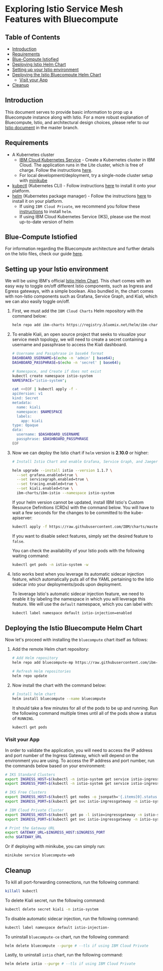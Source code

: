 # Exploring Istio Service Mesh Features with Bluecompute

## Table of Contents

* [Introduction](#introduction)
* [Requirements](#requirements)
* [Blue-Compute Istiofied](#blue-compute-istiofied)
* [Deploying Istio Helm Chart](#deploying-istio-helm-chart)
* [Setting up your Istio environment](#setting-up-your-istio-environment)
* [Deploying the Istio Bluecompute Helm Chart](#deploying-the-istio-bluecompute-helm-chart)
  * [Visit your App](#visit-your-app)
* [Cleanup](#cleanup)

## Introduction

This document serves to provide basic information to prop up a Bluecompute instance along with Istio. For a more robust explanation of Bluecompute, Istio, and architectural design choices, please refer to our [Istio document](https://github.com/ibm-cloud-architecture/refarch-cloudnative-kubernetes/blob/master/docs/istio.md) in the master branch.

## Requirements

* A Kubernetes cluster
  * [IBM Cloud Kubernetes Service](https://www.ibm.com/cloud/container-service) - Create a Kubernetes cluster in IBM Cloud.  The application runs in the Lite cluster, which is free of charge.  Follow the instructions [here](https://console.bluemix.net/docs/containers/container_index.html).
  * For local development/deployment, try a single-node cluster setup with [minikube](https://kubernetes.io/docs/tasks/tools/install-minikube/)
* [kubectl](https://kubernetes.io/docs/user-guide/kubectl-overview/) (Kubernetes CLI) - Follow instructions [here](https://kubernetes.io/docs/tasks/tools/install-kubectl/) to install it onto your platform.
* [helm](https://github.com/kubernetes/helm) (Kubernetes package manager) - Follow the instructions [here](https://github.com/kubernetes/helm/blob/master/docs/install.md) to install it on your platform.
  * If using `IBM Cloud Private`, we recommend you follow these [instructions](https://www.ibm.com/support/knowledgecenter/SSBS6K_3.1.0/app_center/create_helm_cli.html) to install `helm`.
  * If using IBM Cloud Kubernetes Service (IKS), please use the most up-to-date version of helm

## Blue-Compute Istiofied

For information regarding the Bluecompute architecture and further details on the Istio files, check our guide [here](https://github.com/ibm-cloud-architecture/refarch-cloudnative-kubernetes/blob/master/docs/istio.md).

## Setting up your Istio environment

We will be using IBM's official [Istio Helm Chart](https://github.com/IBM/charts/tree/master/stable/ibm-istio). This chart comes with an easy way to toggle on/off different Istio components, such as Ingress and Egress gateways, with a simple boolean. Also bundled in, the chart comes with non-Istio components such as Grafana, Service Graph, and Kiali, which we can also easily toggle on/off.

1) First, we must add the `IBM Cloud Charts` Helm repository with the command below:

    ```bash
    helm repo add ibm-charts https://registry.bluemix.net/helm/ibm-charts
    ```

1) To enable Kiali, an open source project that seeks to visualize your service mesh topology, we will need to create a secret containing a username and passphrase to access the Kiali dashboard.

    ```bash
    # Username and Passphrase in base64 format
    DASHBOARD_USERNAME=$(echo -n 'admin' | base64);
    DASHBOARD_PASSPHRASE=$(echo -n 'secret' | base64);

    # Namespace, and Create if does not exist
    kubectl create namespace istio-system
    NAMESPACE="istio-system";

    cat <<EOF | kubectl apply -f -
    apiVersion: v1
    kind: Secret
    metadata:
      name: kiali
      namespace: $NAMESPACE
      labels:
        app: kiali
    type: Opaque
    data:
      username: $DASHBOARD_USERNAME
      passphrase: $DASHBOARD_PASSPHRASE
    EOF
    ```

1) Now we can deploy the Istio chart if `helm` version is **2.10.0** or higher:

    ```bash
    # Install Istio Chart and enable Grafana, Service Graph, and Jaeger (tracing)

    helm upgrade --install istio --version 1.1.7 \
      --set grafana.enabled=true \
      --set servicegraph.enabled=true \
      --set tracing.enabled=true \
      --set kiali.enabled=true \
      ibm-charts/ibm-istio --namespace istio-system
    ```

    If your helm version cannot be updated, install IBM Istio's Custom Resource Definitions (CRDs) with the command below. You will have to wait a few seconds for the changes to be committed to the kube-apiserver:

    ```bash
    kubectl apply -f https://raw.githubusercontent.com/IBM/charts/master/stable/ibm-istio/templates/crds.yaml
    ```

    If you want to disable select features, simply set the desired feature to `false`.

    You can check the availability of your Istio pods with the following waiting command:

    ```bash
    kubectl get pods -n istio-system -w
    ```

1) Istio works best when you leverage its automatic sidecar injection feature, which automatically puts all of the YAML pertaining to the Istio sidecar into your deployments/pods upon deployment. 

    To leverage Istio's automatic sidecar injection feature, we need to enable it by labeling the namespace in which you will leverage this feature. We will use the `default` namespace, which you can label with:

    ```bash
    kubectl label namespace default istio-injection=enabled
    ```

## Deploying the Istio Bluecompute Helm Chart

Now let's proceed with installing the `bluecompute` chart itself as follows:

1) Add the remote Helm chart repository:

    ```bash
    # Add Helm repository
    helm repo add bluecompute-mp https://raw.githubusercontent.com/ibm-cloud-architecture/refarch-cloudnative-kubernetes/microprofile/bluecompute-mp

    # Refresh Helm repositories
    helm repo update
    ```

1) Now install the chart with the command below:

    ```bash
    # Install helm chart
    helm install bluecompute --name bluecompute
    ```

    It should take a few minutes for all of the pods to be up and running. Run the following command multiple times until all of the pods show a status of `RUNNING`.

    ```bash
    kubectl get pods
    ```

### Visit your App

In order to validate the application, you will need to access the IP address and port number of the Ingress Gateway, which will depend on the environment you are using. To access the IP address and port number, run the commands below based on your environment:

```bash
# IKS Standard Clusters
export INGRESS_HOST=$(kubectl -n istio-system get service istio-ingressgateway -o jsonpath='{.status.loadBalancer.ingress[0].ip}')
export INGRESS_PORT=$(kubectl -n istio-system get service istio-ingressgateway -o jsonpath='{.spec.ports[?(@.name=="http2")].port}')

# IKS Free Clusters
export INGRESS_HOST=$(kubectl get nodes -o jsonpath='{.items[0].status.addresses[?(@.type=="ExternalIP")].address}')
export INGRESS_PORT=$(kubectl get svc istio-ingressgateway -n istio-system -o jsonpath='{.spec.ports[0].nodePort}')

# IBM Cloud Private Cluster
export INGRESS_HOST=$(kubectl get po -l istio=ingressgateway -n istio-system -o 'jsonpath={.items[0].status.hostIP}')
export INGRESS_PORT=$(kubectl get svc istio-ingressgateway -n istio-system -o 'jsonpath={.spec.ports[0].nodePort}')

# Print the Gateway URL
export GATEWAY_URL=$INGRESS_HOST:$INGRESS_PORT
echo $GATEWAY_URL
```

Or if deploying with minikube, you can simply run:

```bash
minikube service bluecompute-web
```

## Cleanup

To kill all port-forwarding connections, run the following command:

```bash
killall kubectl
```

To delete Kiali secret, run the following command:

```bash
kubectl delete secret kiali -n istio-system
```

To disable automatic sidecar injection, run the following command:

```bash
kubectl label namespace default istio-injection-
```

To uninstall `bluecompute-ce` chart, run the following command:

```bash
helm delete bluecompute --purge # --tls if using IBM Cloud Private
```

Lastly, to uninstall `istio` chart, run the following command:

```bash
helm delete istio --purge # --tls if using IBM Cloud Private
```
